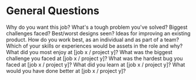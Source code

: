 # General Questions
Why do you want this job?
What's a tough problem you've solved?
Biggest challenges faced?
Best/worst designs seen?
Ideas for improving an existing product.
How do you work best, as an individual and as part of a team?
Which of your skills or experiences would be assets in the role and why?
What did you most enjoy at [job x / project y]?
What was the biggest challenge you faced at [job x / project y]?
What was the hardest bug you faced at [job x / project y]?
What did you learn at [job x / project y]?
What would you have done better at [job x / project y]?